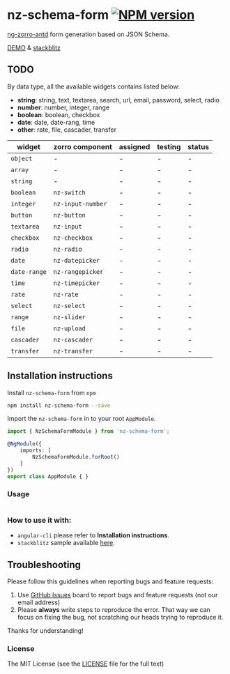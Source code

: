 # nz-schema-form [![NPM version](https://img.shields.io/npm/v/nz-schema-form.svg)](https://www.npmjs.com/package/nz-schema-form)

[ng-zorro-antd](https://ng.ant.design/) form generation based on JSON Schema.

[DEMO](https://cipchk.github.io/nz-schema-form/) & [stackblitz](https://stackblitz.com/edit/nz-schema-form?file=app%2Fapp.component.ts)

## TODO

By data type, all the available widgets contains listed below:

- **string**: string, text, textarea, search, url, email, password, select, radio
- **number**: number, integer, range
- **boolean**: boolean, checkbox
- **date**: date, date-rang, time
- **other**: rate, file, cascader, transfer

| widget | zorro component | assigned | testing | status |
| ------ | --------------- | -------- | ------ | ------ |
| `object` | - | - | - | - |
| `array` | - | - | - | - |
| `string` | - | - | - | - |
| `boolean` | `nz-switch` | - | - | - |
| `integer` | `nz-input-number` | - | - | - |
| `button` | `nz-button` | - | - | - |
| `textarea` | `nz-input` | - | - | - |
| `checkbox` | `nz-checkbox` | - | - | - |
| `radio` | `nz-radio` | - | - | - |
| `date` | `nz-datepicker` | - | - | - |
| `date-range` | `nz-rangepicker` | - | - | - |
| `time` | `nz-timepicker` | - | - | - |
| `rate` | `nz-rate` | - | - | - |
| `select` | `nz-select` | - | - | - |
| `range` | `nz-slider` | - | - | - |
| `file` | `nz-upload` | - | - | - |
| `cascader` | `nz-cascader` | - | - | - |
| `transfer` | `nz-transfer` | - | - | - |

## Installation instructions

Install `nz-schema-form` from `npm`

```bash
npm install nz-schema-form --save
```

Import the `nz-schema-form` in to your root `AppModule`.

```typescript
import { NzSchemaFormModule } from 'nz-schema-form';

@NgModule({
    imports: [
        NzSchemaFormModule.forRoot()
    ]
})
export class AppModule { }
```

### Usage

```ts
```

### How to use it with:

+ `angular-cli` please refer to **Installation instructions**.
+ `stackblitz` sample available [here](https://stackblitz.com/edit/nz-schema-form-setup?file=app%2Fapp.component.ts).

## Troubleshooting

Please follow this guidelines when reporting bugs and feature requests:

1. Use [GitHub Issues](https://github.com/cipchk/nz-schema-form/issues) board to report bugs and feature requests (not our email address)
2. Please **always** write steps to reproduce the error. That way we can focus on fixing the bug, not scratching our heads trying to reproduce it.

Thanks for understanding!

### License

The MIT License (see the [LICENSE](https://github.com/cipchk/nz-schema-form/blob/master/LICENSE) file for the full text)
